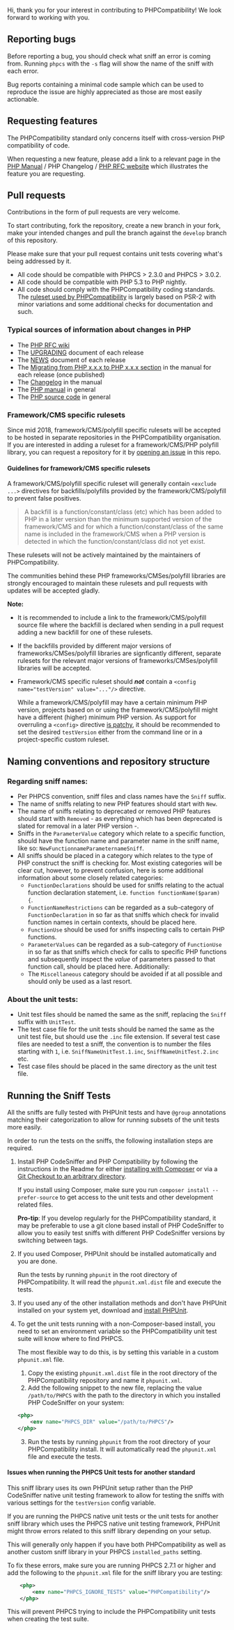 Hi, thank you for your interest in contributing to PHPCompatibility! We look forward to working with you.

Reporting bugs
--------------

Before reporting a bug, you should check what sniff an error is coming from.
Running `phpcs` with the `-s` flag will show the name of the sniff with each error.

Bug reports containing a minimal code sample which can be used to reproduce the issue are highly appreciated as those are most easily actionable.

Requesting features
-------------------

The PHPCompatibility standard only concerns itself with cross-version PHP compatibility of code.

When requesting a new feature, please add a link to a relevant page in the [PHP Manual](http://php.net/manual/en/) / PHP Changelog / [PHP RFC website](https://wiki.php.net/rfc) which illustrates the feature you are requesting.

Pull requests
-------------

Contributions in the form of pull requests are very welcome.

To start contributing, fork the repository, create a new branch in your fork, make your intended changes and pull the branch against the `develop` branch of this repository.

Please make sure that your pull request contains unit tests covering what's being addressed by it.

* All code should be compatible with PHPCS > 2.3.0 and PHPCS > 3.0.2.
* All code should be compatible with PHP 5.3 to PHP nightly.
* All code should comply with the PHPCompatibility coding standards.
    The [ruleset used by PHPCompatibility](https://github.com/PHPCompatibility/PHPCompatibility/blob/master/phpcs.xml.dist) is largely based on PSR-2 with minor variations and some additional checks for documentation and such.

### Typical sources of information about changes in PHP
* The [PHP RFC wiki](https://wiki.php.net/rfc)
* The [UPGRADING](https://github.com/php/php-src/blob/master/UPGRADING) document of each release
* The [NEWS](https://github.com/php/php-src/blob/master/NEWS) document of each release
* The [Migrating from PHP x.x.x to PHP x.x.x section](https://www.php.net/manual/en/appendices.php) in the manual for each release (once published)
* The [Changelog](https://www.php.net/manual/en/doc.changelog.php) in the manual
* The [PHP manual](https://www.php.net/manual/en/index.php) in general
* The [PHP source code](https://github.com/php/php-src) in general

### Framework/CMS specific rulesets

Since mid 2018, framework/CMS/polyfill specific rulesets will be accepted to be hosted in separate repositories in the PHPCompatibility organisation. If you are interested in adding a ruleset for a framework/CMS/PHP polyfill library, you can request a repository for it by [opening an issue](https://github.com/PHPCompatibility/PHPCompatibility/issues/new) in this repo.

#### Guidelines for framework/CMS specific rulesets

A framework/CMS/polyfill specific ruleset will generally contain `<exclude ...>` directives for backfills/polyfills provided by the framework/CMS/polyfill to prevent false positives.

> A backfill is a function/constant/class (etc) which has been added to PHP in a later version than the minimum supported version of the framework/CMS and for which a function/constant/class of the same name is included in the framework/CMS when a PHP version is detected in which the function/constant/class did not yet exist.

These rulesets will not be actively maintained by the maintainers of PHPCompatibility.

The communities behind these PHP frameworks/CMSes/polyfill libraries are strongly encouraged to maintain these rulesets and pull requests with updates will be accepted gladly.

**Note:**
* It is recommended to include a link to the framework/CMS/polyfill source file where the backfill is declared when sending in a pull request adding a new backfill for one of these rulesets.
* If the backfills provided by different major versions of frameworks/CMSes/polyfill libraries are signficantly different, separate rulesets for the relevant major versions of frameworks/CMSes/polyfill libraries will be accepted.
* Framework/CMS specific ruleset should **_not_** contain a `<config name="testVersion" value="..."/>` directive.

    While a framework/CMS/polyfill may have a certain minimum PHP version, projects based on or using the framework/CMS/polyfill might have a different (higher) minimum PHP version.
    As support for overruling a `<config>` directive [is patchy](https://github.com/squizlabs/PHP_CodeSniffer/issues/1821), it should be recommended to set the desired `testVersion` either from the command line or in a project-specific custom ruleset.


Naming conventions and repository structure
-----------------------

### Regarding sniff names:
* Per PHPCS convention, sniff files and class names have the `Sniff` suffix.
* The name of sniffs relating to new PHP features should start with `New`.
* The name of sniffs relating to deprecated or removed PHP features should start with `Removed` - as everything which has been deprecated is slated for removal in a later PHP version -.
* Sniffs in the `ParameterValue` category which relate to a specific function, should have the function name and parameter name in the sniff name, like so: `NewFunctionnameParameternameSniff`.
* All sniffs should be placed in a category which relates to the type of PHP construct the sniff is checking for.
    Most existing categories will be clear cut, however, to prevent confusion, here is some additional information about some closely related categories:
    - `FunctionDeclarations` should be used for sniffs relating to the actual function declaration statement, i.e. `function functionName($param) {`.
    - `FunctionNameRestrictions` can be regarded as a sub-category of `FunctionDeclaration` in so far as that sniffs which check for invalid function names in certain contexts, should be placed here.
    - `FunctionUse` should be used for sniffs inspecting calls to certain PHP functions.
    - `ParameterValues` can be regarded as a sub-category of `FunctionUse` in so far as that sniffs which check for calls to specific PHP functions and subsequently inspect the _value_ of parameters passed to that function call, should be placed here.
    Additionally:
    - The `Miscellaneous` category should be avoided if at all possible and should only be used as a last resort.

### About the unit tests:
* Unit test files should be named the same as the sniff, replacing the `Sniff` suffix with `UnitTest`.
* The test case file for the unit tests should be named the same as the unit test file, but should use the `.inc` file extension.
    If several test case files are needed to test a sniff, the convention is to number the files starting with `1`, i.e. `SniffNameUnitTest.1.inc`, `SniffNameUnitTest.2.inc` etc.
* Test case files should be placed in the same directory as the unit test file.


Running the Sniff Tests
-----------------------
All the sniffs are fully tested with PHPUnit tests and have `@group` annotations matching their categorization to allow for running subsets of the unit tests more easily.

In order to run the tests on the sniffs, the following installation steps are required.

1. Install PHP CodeSniffer and PHP Compatibility by following the instructions in the Readme for either [installing with Composer](https://github.com/PHPCompatibility/PHPCompatibility/blob/master/README.md#installation-in-a-composer-project-method-1) or via a [Git Checkout to an arbitrary directory](https://github.com/PHPCompatibility/PHPCompatibility/blob/master/README.md#installation-via-a-git-check-out-to-an-arbitrary-directory-method-2).

    If you install using Composer, make sure you run `composer install --prefer-source` to get access to the unit tests and other development related files.

    **Pro-tip**: If you develop regularly for the PHPCompatibility standard, it may be preferable to use a git clone based install of PHP CodeSniffer to allow you to easily test sniffs with different PHP CodeSniffer versions by switching between tags.

2. If you used Composer, PHPUnit should be installed automatically and you are done.

    Run the tests by running `phpunit` in the root directory of PHPCompatibility.
    It will read the `phpunit.xml.dist` file and execute the tests.

3. If you used any of the other installation methods and don't have PHPUnit installed on your system yet, download and [install PHPUnit](https://phpunit.de/getting-started.html).

4. To get the unit tests running with a non-Composer-based install, you need to set an environment variable so the PHPCompatibility unit test suite will know where to find PHPCS.

    The most flexible way to do this, is by setting this variable in a custom `phpunit.xml` file.

    1. Copy the existing `phpunit.xml.dist` file in the root directory of the PHPCompatibility repository and name it `phpunit.xml`.
    2. Add the following snippet to the new file, replacing the value `/path/to/PHPCS` with the path to the directory in which you installed PHP CodeSniffer on your system:
    ```xml
    <php>
        <env name="PHPCS_DIR" value="/path/to/PHPCS"/>
    </php>
    ```
    3. Run the tests by running `phpunit` from the root directory of your PHPCompatibility install.
       It will automatically read the `phpunit.xml` file and execute the tests.


#### Issues when running the PHPCS Unit tests for another standard

This sniff library uses its own PHPUnit setup rather than the PHP CodeSniffer native unit testing framework to allow for testing the sniffs with various settings for the `testVersion` config variable.

If you are running the PHPCS native unit tests or the unit tests for another sniff library which uses the PHPCS native unit testing framework, PHPUnit might throw errors related to this sniff library depending on your setup.

This will generally only happen if you have both PHPCompatibility as well as another custom sniff library in your PHPCS `installed_paths` setting.

To fix these errors, make sure you are running PHPCS 2.7.1 or higher and add the following to the `phpunit.xml` file for the sniff library you are testing:
```xml
    <php>
        <env name="PHPCS_IGNORE_TESTS" value="PHPCompatibility"/>
    </php>
```

This will prevent PHPCS trying to include the PHPCompatibility unit tests when creating the test suite.

